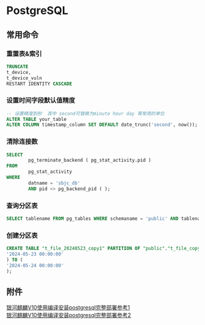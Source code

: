 # PostgreSQL
## 常用命令

### 重置表&索引
```sql
TRUNCATE
t_device,
t_device_vuln
RESTART IDENTITY CASCADE
```

### 设置时间字段默认值精度
```sql
-- 设置精度到秒  其中 second可替换为minute hour day 等常用的单位
ALTER TABLE your_table
ALTER COLUMN timestamp_column SET DEFAULT date_trunc('second', now());
```

### 清除连接数
```sql
SELECT
        pg_terminate_backend ( pg_stat_activity.pid ) 
FROM
        pg_stat_activity 
WHERE
        datname = 'sbjc_db' 
        AND pid <> pg_backend_pid ( );
```


### 查询分区表
```sql
SELECT tablename FROM pg_tables WHERE schemaname = 'public' AND tablename LIKE 't_file_%';
```

### 创建分区表 
```sql
CREATE TABLE "t_file_20240523_copy1" PARTITION OF "public"."t_file_copy1" FOR VALUES FROM (
'2024-05-23 00:00:00'
) TO (
'2024-05-24 00:00:00'
);
```



## 附件
[银河麒麟V10使用编译安装postgresql完整部署参考1](https://www.cnblogs.com/liunaixu/p/17148634.html)  
[银河麒麟V10使用编译安装postgresql完整部署参考2](https://www.cnblogs.com/liunaixu/p/17222695.html)

